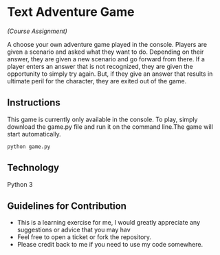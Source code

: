 # Text Adventure Game
*(Course Assignment)*

A choose your own adventure game played in the console. Players are given a scenario and asked what they want to do. Depending on their answer, they are given a new scenario and go forward from there. If a player enters an answer that is not recognized, they are given the opportunity to simply try again. But, if they give an answer that results in ultimate peril for the character, they are exited out of the game. 

## Instructions
This game is currently only available in the console. To play, simply download the game.py file and run it on the command line.The game will start automatically.
```
python game.py
```

## Technology
Python 3

## Guidelines for Contribution
- This is a learning exercise for me, I would greatly appreciate any suggestions or advice that you may hav
- Feel free to open a ticket or fork the repository. 
- Please credit back to me if you need to use my code somewhere.

